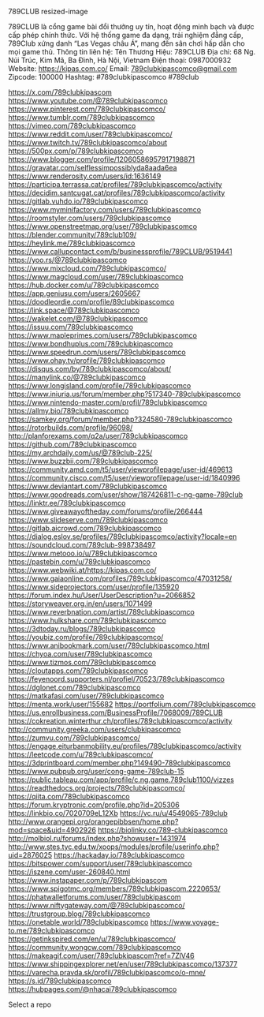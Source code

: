 789CLUB
resized-image

789CLUB là cổng game bài đổi thưởng uy tín, hoạt động minh bạch và được cấp phép chính thức. Với hệ thống game đa dạng, trải nghiệm đẳng cấp, 789Club xứng danh “Las Vegas châu Á”, mang đến sân chơi hấp dẫn cho mọi game thủ.
Thông tin liên hệ:
Tên Thương Hiệu: 789CLUB
Địa chỉ: 68 Ng. Núi Trúc, Kim Mã, Ba Đình, Hà Nội, Vietnam
Điện thoại: 0987000932
Website: https://kipas.com.co/
Email: 789clubkipascomco@gmail.com
Zipcode: 100000
Hashtag: #789clubkipascomco #789club

https://x.com/789clubkipascom
https://www.youtube.com/@789clubkipascomco
https://www.pinterest.com/789clubkipascomco/
https://www.tumblr.com/789clubkipascomco
https://vimeo.com/789clubkipascomco
https://www.reddit.com/user/789clubkipascomco/
https://www.twitch.tv/789clubkipascomco/about
https://500px.com/p/789clubkipascomco
https://www.blogger.com/profile/12060586957917198871
https://gravatar.com/selflessimpossiblyda8aada6ea
https://www.renderosity.com/users/id:1636149
https://participa.terrassa.cat/profiles/789clubkipascomco/activity
https://decidim.santcugat.cat/profiles/789clubkipascomco/activity
https://gitlab.vuhdo.io/789clubkipascomco
https://www.myminifactory.com/users/789clubkipascomco
https://roomstyler.com/users/789clubkipascomco
https://www.openstreetmap.org/user/789clubkipascomco
https://blender.community/789club109/
https://heylink.me/789clubkipascomco
https://www.callupcontact.com/b/businessprofile/789CLUB/9519441
https://yoo.rs/@789clubkipascomco
https://www.mixcloud.com/789clubkipascomco/
https://www.magcloud.com/user/789clubkipascomco
https://hub.docker.com/u/789clubkipascomco
https://app.geniusu.com/users/2605667
https://doodleordie.com/profile/89clubkipascomco
https://link.space/@789clubkipascomco
https://wakelet.com/@789clubkipascomco
https://issuu.com/789clubkipascomco
https://www.mapleprimes.com/users/789clubkipascomco
https://www.bondhuplus.com/789clubkipascomco
https://www.speedrun.com/users/789clubkipascomco
https://www.ohay.tv/profile/789clubkipascomco
https://disqus.com/by/789clubkipascomco/about/
https://manylink.co/@789clubkipascomco
https://www.longisland.com/profile/789clubkipascomco
https://www.iniuria.us/forum/member.php?517340-789clubkipascomco
https://www.nintendo-master.com/profil/789clubkipascomco
https://allmy.bio/789clubkipascomco
https://samkey.org/forum/member.php?324580-789clubkipascomco
https://rotorbuilds.com/profile/96098/
http://planforexams.com/q2a/user/789clubkipascomco
https://github.com/789clubkipascomco
https://my.archdaily.com/us/@789club-225/
https://www.buzzbii.com/789clubkipascomco
https://community.amd.com/t5/user/viewprofilepage/user-id/469613
https://community.cisco.com/t5/user/viewprofilepage/user-id/1840996
https://www.deviantart.com/789clubkipascomco
https://www.goodreads.com/user/show/187426811-c-ng-game-789club
https://linktr.ee/789clubkipascomco
https://www.giveawayoftheday.com/forums/profile/266444
https://www.slideserve.com/789clubkipascomco
https://gitlab.aicrowd.com/789clubkipascomco
https://dialog.eslov.se/profiles/789clubkipascomco/activity?locale=en
https://soundcloud.com/789club-998738497
https://www.metooo.io/u/789clubkipascomco
https://pastebin.com/u/789clubkipascomco
https://www.webwiki.at/https://kipas.com.co/
https://www.gaiaonline.com/profiles/789clubkipascomco/47031258/
https://www.sideprojectors.com/user/profile/135920
https://forum.index.hu/User/UserDescription?u=2066852
https://storyweaver.org.in/en/users/1071499
https://www.reverbnation.com/artist/789clubkipascomco
https://www.hulkshare.com/789clubkipascomco
https://3dtoday.ru/blogs/789clubkipascomco
https://youbiz.com/profile/789clubkipascomco/
https://www.anibookmark.com/user/789clubkipascomco.html
https://chyoa.com/user/789clubkipascomco
https://www.tizmos.com/789clubkipascomco
https://cloutapps.com/789clubkipascomco
https://feyenoord.supporters.nl/profiel/70523/789clubkipascomco
https://dglonet.com/789clubkipascomco
https://matkafasi.com/user/789clubkipascomco
https://menta.work/user/155682
https://portfolium.com/789clubkipascomco
https://us.enrollbusiness.com/BusinessProfile/7068009/789CLUB
https://cokreation.winterthur.ch/profiles/789clubkipascomco/activity
http://community.greeka.com/users/clubkipascomco
https://zumvu.com/789clubkipascomco/
https://engage.eiturbanmobility.eu/profiles/789clubkipascomco/activity
https://leetcode.com/u/789clubkipascomco/
https://3dprintboard.com/member.php?149490-789clubkipascomco
https://www.pubpub.org/user/cong-game-789club-15
https://public.tableau.com/app/profile/c.ng.game.789club1100/vizzes
https://readthedocs.org/projects/789clubkipascomco/
https://qiita.com/789clubkipascomco
https://forum.kryptronic.com/profile.php?id=205306
https://linkbio.co/7020709eL12Xb
https://vc.ru/u/4549065-789club
http://www.orangepi.org/orangepibbsen/home.php?mod=space&uid=4902926
https://biolinky.co/789-clubkipascomco
http://molbiol.ru/forums/index.php?showuser=1431974
http://www.stes.tyc.edu.tw/xoops/modules/profile/userinfo.php?uid=2876025
https://hackaday.io/789clubkipascomco
https://bitspower.com/support/user/789clubkipascomco
https://iszene.com/user-260840.html
https://www.instapaper.com/p/789clubkipascom
https://www.spigotmc.org/members/789clubkipascom.2220653/
https://phatwalletforums.com/user/789clubkipascom
https://www.niftygateway.com/@789clubkipascomco/
https://trustgroup.blog/789clubkipascomco
https://onetable.world/789clubkipascomco
https://www.voyage-to.me/789clubkipascomco
https://getinkspired.com/en/u/789clubkipascomco/
https://community.wongcw.com/789clubkipascomco
https://makeagif.com/user/789clubkipascom?ref=7ZlV46
https://www.shippingexplorer.net/en/user/789clubkipascomco/137377
https://varecha.pravda.sk/profil/789clubkipascomco/o-mne/
https://s.id/789clubkipascomco
https://hubpages.com/@nhacai789clubkipascomco

Select a repo